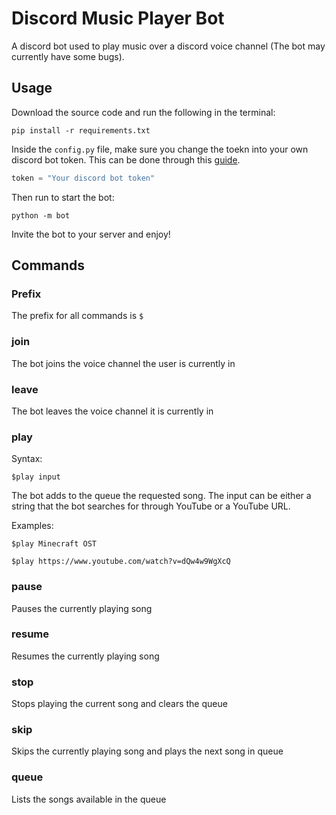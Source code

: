 # Discord Music Player Bot

A discord bot used to play music over a discord voice channel (The bot may currently have some bugs).

## Usage

Download the source code and run the following in the terminal:
```
pip install -r requirements.txt
```
Inside the `config.py` file, make sure you change the toekn into your own discord bot token. This can be done through this [guide](https://www.writebots.com/discord-bot-token/).

```python
token = "Your discord bot token"
```

Then run to start the bot:
```
python -m bot
```

Invite the bot to your server and enjoy!

## Commands
### Prefix
The prefix for all commands is `$`

### join
The bot joins the voice channel the user is currently in

### leave
The bot leaves the voice channel it is currently in

### play
Syntax: 
```
$play input
```
The bot adds to the queue the requested song. The input can be either a string that the bot searches for through YouTube or a YouTube URL.

Examples:
```
$play Minecraft OST
```
```
$play https://www.youtube.com/watch?v=dQw4w9WgXcQ
```

### pause
Pauses the currently playing song

### resume
Resumes the currently playing song

### stop
Stops playing the current song and clears the queue

### skip
Skips the currently playing song and plays the next song in queue

### queue
Lists the songs available in the queue
